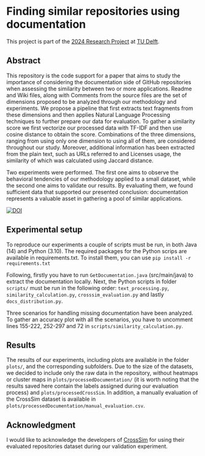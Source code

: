 # Finding similar repositories using documentation

This project is part of the [2024 Research Project](https://github.com/TU-Delft-CSE/Research-Project) at [TU Delft](https://github.com/TU-Delft-CSE).

## Abstract
This repository is the code support for a paper that aims to study the importance of considering the documentation side of GitHub repositories when assessing the similarity between two or more applications. Readme and Wiki files, along with Comments from the source files are the set of dimensions proposed to be analyzed through our methodology and experiments. We propose a pipeline that first extracts text fragments from these dimensions and then applies Natural Language Processing techniques to further prepare our data for evaluation. To gather a similarity score we first vectorize our processed data with TF-IDF and then use cosine distance to obtain the score. Combinations of the three dimensions, ranging from using only one dimension to using all of them, are considered throughout our study. Moreover, additional information has been extracted from the plain text, such as URLs referred to and Licenses usage, the similarity of which was calculated using Jaccard distance.     

Two experiments were performed. The first one aims to observe the behavioral tendencies of our methodology applied to a small dataset, while the second one aims to validate our results. By evaluating them, we found sufficient data that supported our presented conclusion: documentation represents a valuable asset in gathering a pool of similar applications.        

[![DOI](https://zenodo.org/badge/DOI/10.5281/zenodo.10573230.svg)](https://doi.org/10.5281/zenodo.10573230)

## Experimental setup
To reproduce our experiments a couple of scripts must be run, in both Java (14) and Python (3.10). The required packages for the Python scrips are available in 
requirements.txt. To install them, you can use `pip install -r requirements.txt`

Following, firstly you have to run `GetDocumentation.java` (src/main/java) to extract the documentation locally. 
Next, the Python scripts in folder `scripts/` must be run in the following order: `text_processing.py`, `similarity_calculation.py`,
`crosssim_evaluation.py` and lastly `docs_distribution.py`.

Three scenarios for handling missing documentation have been analyzed. To gather an accuracy plot with all the scenarios,
you have to uncomment lines 155-222, 252-297 and 72 in `scripts/similarity_calculation.py`.

## Results
The results of our experiments, including plots are available in the folder `plots/`, and the corresponding subfolders. Due to the size of the datasets, 
we decided to include only the raw data in the repository, without heatmaps or cluster maps in `plots/processedDocumentation/` (it is worth noting that the results saved here contain the labels assigned during our evaluation process) and `plots/processedCrossSim`. 
In addition, a manually evaluation of the CrossSim dataset is available in `plots/processedDocumentation/manual_evaluation.csv`. 


## Acknowledgment
I would like to acknowledge the developers of [CrossSim](https://github.com/crossminer/CrossSim) for using their evaluated repositories dataset during our validation experiment.
